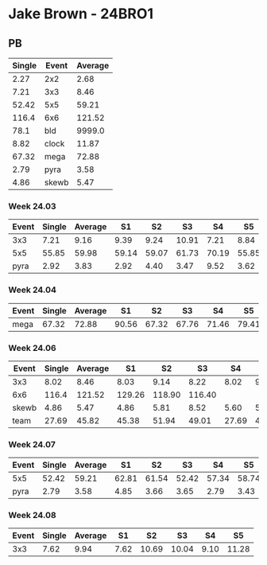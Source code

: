 # Jake Brown - 24BRO1

## PB
|Single|Event|Average|
|----|----|----|
|2.27|2x2|2.68|
|7.21|3x3|8.46|
|52.42|5x5|59.21|
|116.4|6x6|121.52|
|78.1|bld|9999.0|
|8.82|clock|11.87|
|67.32|mega|72.88|
|2.79|pyra|3.58|
|4.86|skewb|5.47|
### Week 24.03
|Event|Single|Average|S1|S2|S3|S4|S5|
|-----|-------|------|--|--|--|--|--|
|3x3|7.21|9.16|9.39|9.24|10.91|7.21|8.84|
|5x5|55.85|59.98|59.14|59.07|61.73|70.19|55.85|
|pyra|2.92|3.83|2.92|4.40|3.47|9.52|3.62|
### Week 24.04
|Event|Single|Average|S1|S2|S3|S4|S5|
|-----|-------|------|--|--|--|--|--|
|mega|67.32|72.88|90.56|67.32|67.76|71.46|79.41|
### Week 24.06
|Event|Single|Average|S1|S2|S3|S4|S5|
|-----|-------|------|--|--|--|--|--|
|3x3|8.02|8.46|8.03|9.14|8.22|8.02|9.42|
|6x6|116.4|121.52|129.26|118.90|116.40| | |
|skewb|4.86|5.47|4.86|5.81|8.52|5.60|5.00|
|team|27.69|45.82|45.38|51.94|49.01|27.69|43.07|
### Week 24.07
|Event|Single|Average|S1|S2|S3|S4|S5|
|-----|-------|------|--|--|--|--|--|
|5x5|52.42|59.21|62.81|61.54|52.42|57.34|58.74|
|pyra|2.79|3.58|4.85|3.66|3.65|2.79|3.43|
### Week 24.08
|Event|Single|Average|S1|S2|S3|S4|S5|
|-----|-------|------|--|--|--|--|--|
|3x3|7.62|9.94|7.62|10.69|10.04|9.10|11.28|
